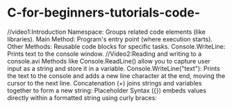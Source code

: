 # C-for-beginners-tutorials-code-
//video1:Introduction
Namespace: Groups related code elements (like libraries).
Main Method: Program's entry point (where execution starts).
Other Methods: Reusable code blocks for specific tasks.
Console.WriteLine: Prints text to the console window.
//Video2:Reading and writing to a console.avi
Methods like Console.ReadLine() allow you to capture user input as a string and store it in a variable.
Console.WriteLine("text"): Prints the text to the console and adds a new line character at the end, moving the cursor to the next line.
Concatenation (+) joins strings and variables together to form a new string:
Placeholder Syntax ({}) embeds values directly within a formatted string using curly braces:
